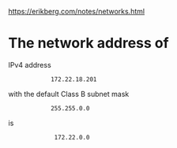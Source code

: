 https://erikberg.com/notes/networks.html


#   The network address of 

IPv4 address 

                172.22.18.201 
with the default 
Class B subnet mask 

                255.255.0.0 

is 

                 172.22.0.0